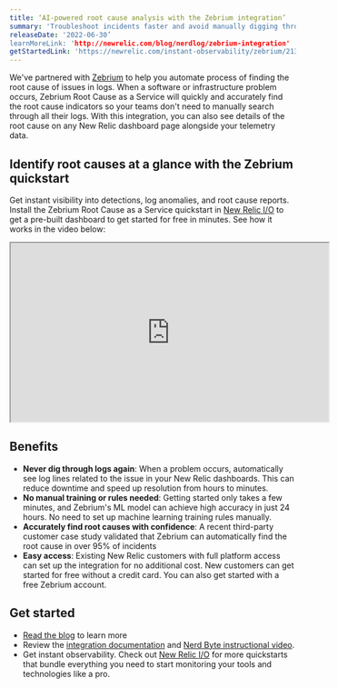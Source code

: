 ```yaml
---
title: ‘AI-powered root cause analysis with the Zebrium integration’
summary: 'Troubleshoot incidents faster and avoid manually digging through logs with the Zebrium quickstart'
releaseDate: '2022-06-30’
learnMoreLink: 'http://newrelic.com/blog/nerdlog/zebrium-integration' 
getStartedLink: 'https://newrelic.com/instant-observability/zebrium/2135562c-bdf4-41bd-bca4-f11bcdee72ca'
---
```


We've partnered with [Zebrium](https://zebrium.com/newrelic) to help you automate process of finding the root cause of issues in logs. When a software or infrastructure problem occurs, Zebrium Root Cause as a Service will quickly and accurately find the root cause indicators so your teams don't need to manually search through all their logs. With this integration, you can also see details of the root cause on any New Relic dashboard page alongside your telemetry data.

## Identify root causes at a glance with the Zebrium quickstart

Get instant visibility into detections, log anomalies, and root cause reports. Install the Zebrium Root Cause as a Service quickstart in [New Relic I/O](https://newrelic.com/instant-observability) to get a pre-built dashboard to get started for free in minutes. See how it works in the video below:

<iframe width="560" height="315" src="https://www.youtube.com/watch?v=s5OJtz2xH2Q“ frameborder="0" allow="accelerometer; autoplay; clipboard-write; encrypted-media; gyroscope; picture-in-picture" allowfullscreen></iframe>

## Benefits

- **Never dig through logs again**: When a problem occurs, automatically see log lines related to the issue in your New Relic dashboards. This can reduce downtime and speed up resolution from hours to minutes. 
- **No manual training or rules needed**: Getting started only takes a few minutes, and Zebrium's ML model can achieve high accuracy in just 24 hours. No need to set up machine learning training rules manually.
- **Accurately find root causes with confidence**: A recent third-party customer case study validated that Zebrium can automatically find the root cause in over 95% of incidents
- **Easy access**: Existing New Relic customers with full platform access can set up the integration for no additional cost. New customers can get started for free without a credit card. You can also get started with a free Zebrium account.

## Get started

-   [Read the blog](http://newrelic.com/blog/nerdlog/zebrium-integration) to learn more
-   Review the [integration documentation](https://docs.zebrium.com/docs/monitoring/newrelic_autodetect/) and [Nerd Byte instructional video](https://youtu.be/s5OJtz2xH2Q).
- Get instant observability. Check out [New Relic I/O](https://newrelic.com/instant-observability/) for more quickstarts that bundle everything you need to start monitoring your tools and technologies like a pro.
